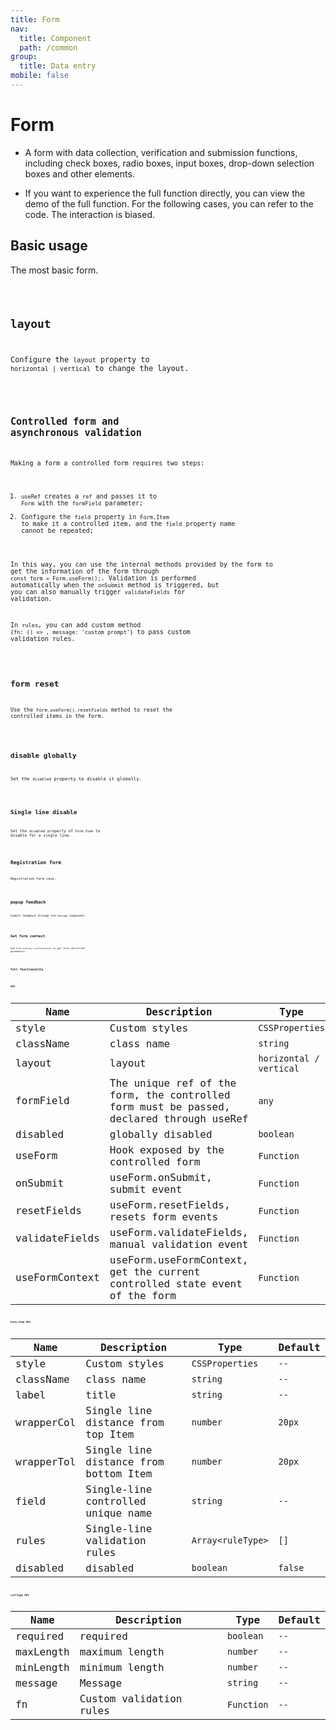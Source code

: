 ```yaml
---
title: Form
nav:
  title: Component
  path: /common
group:
  title: Data entry
mobile: false
---
```


# Form

- A form with data collection, verification and submission functions, including check boxes, radio boxes, input boxes, drop-down selection boxes and other elements.

- If you want to experience the full function directly, you can view the demo of the full function. For the following cases, you can refer to the code. The interaction is biased.

## Basic usage

The most basic form.

<code src="./demos/index1.tsx"/>

## layout

Configure the `layout` property to `horizontal | vertical` to change the layout.

<code src="./demos/index2.tsx"/>

## Controlled form and asynchronous validation

Making a form a controlled form requires two steps:

1. `useRef` creates a `ref` and passes it to `Form` with the `formField` parameter;
2. Configure the `field` property in `Form.Item` to make it a controlled item, and the `field` property name cannot be repeated;

In this way, you can use the internal methods provided by the form to get the information of the form through `const form = Form.useForm();`. Validation is performed automatically when the `onSubmit` method is triggered, but you can also manually trigger `validateFields` for validation.

In `rules`, you can add custom method `{fn: () => , message: 'custom prompt'}` to pass custom validation rules.

<code src="./demos/index3.tsx"/>

## form reset

Use the `Form.useForm().resetFields` method to reset the controlled items in the form.

<code src="./demos/index4.tsx"/>

## disable globally

Set the `disabled` property to disable it globally.

<code src="./demos/index5.tsx"/>

## Single line disable

Set the `disabled` property of `Form.Item` to disable for a single line.

<code src="./demos/index7.tsx" />

## Registration form

Registration form case.

<code src="./demos/index8.tsx" />

## popup feedback

Submit feedback through the `Message` component.

<code src="./demos/index9.tsx" />

## Get form context

Use `Form.useForm().useFormContext` to get form controlled parameters.

<code src="./demos/index10.tsx" />

## full functionality

<code src="./demos/index6.tsx"/>

## API

| Name | Description | Type | Default |
| --- | --- | --- | --- |
| style | Custom styles | `CSSProperties` | `--` |
| className | class name | `string` | `--` |
| layout | layout | `horizontal / vertical` | `horizontal` |
| formField | The unique ref of the form, the controlled form must be passed, declared through useRef | `any` | `--` |
| disabled | globally disabled | `boolean` | `false` |
| useForm | Hook exposed by the controlled form | `Function` | `--` |
| onSubmit | useForm.onSubmit, submit event | `Function` | `--` |
| resetFields | useForm.resetFields, resets form events | `Function` | `No data` |
| validateFields | useForm.validateFields, manual validation event | `Function` | `--` |
| useFormContext | useForm.useFormContext, get the current controlled state event of the form | `Function` | `--` |

## Form.Item API

| Name       | Description                           | Type              | Default |
| ---------- | ------------------------------------- | ----------------- | ------- |
| style      | Custom styles                         | `CSSProperties`   | `--`    |
| className  | class name                            | `string`          | `--`    |
| label      | title                                 | `string`          | `--`    |
| wrapperCol | Single line distance from top Item    | `number`          | `20px`  |
| wrapperTol | Single line distance from bottom Item | `number`          | `20px`  |
| field      | Single-line controlled unique name    | `string`          | `--`    |
| rules      | Single-line validation rules          | `Array<ruleType>` | `[]`    |
| disabled   | disabled                              | `boolean`         | `false` |

## rullType API

| Name      | Description             | Type       | Default |
| --------- | ----------------------- | ---------- | ------- |
| required  | required                | `boolean`  | `--`    |
| maxLength | maximum length          | `number`   | `--`    |
| minLength | minimum length          | `number`   | `--`    |
| message   | Message                 | `string`   | `--`    |
| fn        | Custom validation rules | `Function` | `--`    |
